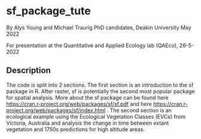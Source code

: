 # sf_package_tute
By Alys Young and Michael Traurig
PhD candidates, Deakin University
May 2022

For presentation at the Quantitative and Applied Ecology lab (QAEco), 26-5-2022

## Description
The code is split into 2 sections. The first section is an introduction to the sf package in R. After raster, sf is potentially the second most popular package for spatial analysis. 
More about the sf package can be found here https://cran.r-project.org/web/packages/sf/sf.pdf and here https://cran.r-project.org/web/packages/sf/index.html .
The second section is an ecological example using the Ecological Vegetation Classes (EVCs) from Victoria, Australia and analysis the change in time between extant vegetation and 1750s predictions for high altitude areas.
